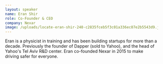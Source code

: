 ```yaml
---
layout: speaker
name: Eran Shir
role: Co-Founder & CEO
company: Nexar
image: /uploads/locate-eran-shir-240-c2835fceb5f3c01a336ec07e2b5543d9.jpg
---
```


Eran is a physicist in training and has been building startups for more than a decade. Previously the founder of Dapper (sold to Yahoo), and the head of Yahoo's Tel Aviv R&D center. Eran co-founded Nexar in 2015 to make driving safer for everyone.